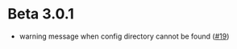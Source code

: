 # Beta 3.0.1
- warning message when config directory cannot be found ([#19](https://github.com/megumi-mori/PyMini/issues/19))